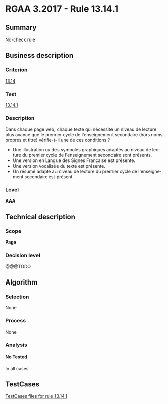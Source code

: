 # RGAA 3.2017 - Rule 13.14.1

## Summary
No-check rule


## Business description

### Criterion
[13.14](http://references.modernisation.gouv.fr/rgaa-accessibilite/criteres.html#crit-13-14)

### Test
[13.14.1](http://references.modernisation.gouv.fr/rgaa-accessibilite/criteres.html#test-13-14-1)

### Description
<div lang="fr">Dans chaque page web, chaque texte qui n&#xE9;cessite un niveau de lecture plus avanc&#xE9; que le premier cycle de l'enseignement secondaire (hors noms propres et titre) v&#xE9;rifie-t-il une de ces conditions&nbsp;? <ul><li>Une illustration ou des symboles graphiques adapt&#xE9;s au niveau de lecture du premier cycle de l'enseignement secondaire sont pr&#xE9;sents.</li> <li>Une version en Langue des Signes Fran&#xE7;aise est pr&#xE9;sente.</li> <li>Une version vocalis&#xE9;e du texte est pr&#xE9;sente.</li> <li>Un r&#xE9;sum&#xE9; adapt&#xE9; au niveau de lecture du premier cycle de l'enseignement secondaire est pr&#xE9;sent.</li> </ul></div>

### Level
**AAA**


## Technical description

### Scope
**Page**

### Decision level
@@@TODO


## Algorithm

### Selection
None

### Process
None

### Analysis

#### No Tested
In all cases


##  TestCases

[TestCases files for rule 13.14.1](https://github.com/Asqatasun/Asqatasun/tree/develop/rules/rules-rgaa3.2017/src/test/resources/testcases/rgaa32017/Rgaa32017Rule131401/)


